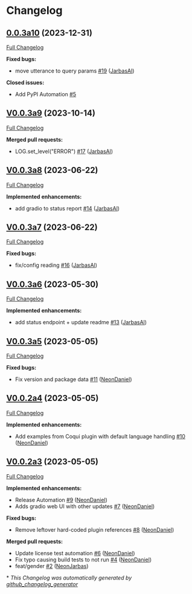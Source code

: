 # Changelog

## [0.0.3a10](https://github.com/OpenVoiceOS/ovos-tts-server/tree/0.0.3a10) (2023-12-31)

[Full Changelog](https://github.com/OpenVoiceOS/ovos-tts-server/compare/V0.0.3a9...0.0.3a10)

**Fixed bugs:**

- move utterance to query params [\#19](https://github.com/OpenVoiceOS/ovos-tts-server/pull/19) ([JarbasAl](https://github.com/JarbasAl))

**Closed issues:**

- Add PyPI Automation [\#5](https://github.com/OpenVoiceOS/ovos-tts-server/issues/5)

## [V0.0.3a9](https://github.com/OpenVoiceOS/ovos-tts-server/tree/V0.0.3a9) (2023-10-14)

[Full Changelog](https://github.com/OpenVoiceOS/ovos-tts-server/compare/V0.0.3a8...V0.0.3a9)

**Merged pull requests:**

- LOG.set\_level\("ERROR"\)  [\#17](https://github.com/OpenVoiceOS/ovos-tts-server/pull/17) ([JarbasAl](https://github.com/JarbasAl))

## [V0.0.3a8](https://github.com/OpenVoiceOS/ovos-tts-server/tree/V0.0.3a8) (2023-06-22)

[Full Changelog](https://github.com/OpenVoiceOS/ovos-tts-server/compare/V0.0.3a7...V0.0.3a8)

**Implemented enhancements:**

- add gradio to status report [\#14](https://github.com/OpenVoiceOS/ovos-tts-server/pull/14) ([JarbasAl](https://github.com/JarbasAl))

## [V0.0.3a7](https://github.com/OpenVoiceOS/ovos-tts-server/tree/V0.0.3a7) (2023-06-22)

[Full Changelog](https://github.com/OpenVoiceOS/ovos-tts-server/compare/V0.0.3a6...V0.0.3a7)

**Fixed bugs:**

- fix/config reading [\#16](https://github.com/OpenVoiceOS/ovos-tts-server/pull/16) ([JarbasAl](https://github.com/JarbasAl))

## [V0.0.3a6](https://github.com/OpenVoiceOS/ovos-tts-server/tree/V0.0.3a6) (2023-05-30)

[Full Changelog](https://github.com/OpenVoiceOS/ovos-tts-server/compare/V0.0.3a5...V0.0.3a6)

**Implemented enhancements:**

- add status endpoint + update readme [\#13](https://github.com/OpenVoiceOS/ovos-tts-server/pull/13) ([JarbasAl](https://github.com/JarbasAl))

## [V0.0.3a5](https://github.com/OpenVoiceOS/ovos-tts-server/tree/V0.0.3a5) (2023-05-05)

[Full Changelog](https://github.com/OpenVoiceOS/ovos-tts-server/compare/V0.0.2a4...V0.0.3a5)

**Fixed bugs:**

- Fix version and package data [\#11](https://github.com/OpenVoiceOS/ovos-tts-server/pull/11) ([NeonDaniel](https://github.com/NeonDaniel))

## [V0.0.2a4](https://github.com/OpenVoiceOS/ovos-tts-server/tree/V0.0.2a4) (2023-05-05)

[Full Changelog](https://github.com/OpenVoiceOS/ovos-tts-server/compare/V0.0.2a3...V0.0.2a4)

**Implemented enhancements:**

- Add examples from Coqui plugin with default language handling [\#10](https://github.com/OpenVoiceOS/ovos-tts-server/pull/10) ([NeonDaniel](https://github.com/NeonDaniel))

## [V0.0.2a3](https://github.com/OpenVoiceOS/ovos-tts-server/tree/V0.0.2a3) (2023-05-05)

[Full Changelog](https://github.com/OpenVoiceOS/ovos-tts-server/compare/0.0.2...V0.0.2a3)

**Implemented enhancements:**

- Release Automation [\#9](https://github.com/OpenVoiceOS/ovos-tts-server/pull/9) ([NeonDaniel](https://github.com/NeonDaniel))
- Adds gradio web UI with other updates [\#7](https://github.com/OpenVoiceOS/ovos-tts-server/pull/7) ([NeonDaniel](https://github.com/NeonDaniel))

**Fixed bugs:**

- Remove leftover hard-coded plugin references [\#8](https://github.com/OpenVoiceOS/ovos-tts-server/pull/8) ([NeonDaniel](https://github.com/NeonDaniel))

**Merged pull requests:**

- Update license test automation [\#6](https://github.com/OpenVoiceOS/ovos-tts-server/pull/6) ([NeonDaniel](https://github.com/NeonDaniel))
- Fix typo causing build tests to not run [\#4](https://github.com/OpenVoiceOS/ovos-tts-server/pull/4) ([NeonDaniel](https://github.com/NeonDaniel))
- feat/gender [\#2](https://github.com/OpenVoiceOS/ovos-tts-server/pull/2) ([NeonJarbas](https://github.com/NeonJarbas))



\* *This Changelog was automatically generated by [github_changelog_generator](https://github.com/github-changelog-generator/github-changelog-generator)*
